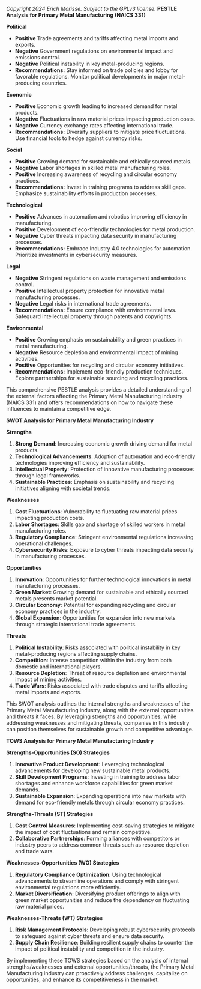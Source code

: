 *Copyright 2024 Erich Morisse.  Subject to the GPLv3 license.*
**PESTLE Analysis for Primary Metal Manufacturing (NAICS 331)**

**Political**
- **Positive** Trade agreements and tariffs affecting metal imports and exports.
- **Negative** Government regulations on environmental impact and emissions control.
- **Negative** Political instability in key metal-producing regions.
- **Recommendations:** Stay informed on trade policies and lobby for favorable regulations. Monitor political developments in major metal-producing countries.

**Economic**
- **Positive** Economic growth leading to increased demand for metal products.
- **Negative** Fluctuations in raw material prices impacting production costs.
- **Negative** Currency exchange rates affecting international trade.
- **Recommendations:** Diversify suppliers to mitigate price fluctuations. Use financial tools to hedge against currency risks.

**Social**
- **Positive** Growing demand for sustainable and ethically sourced metals.
- **Negative** Labor shortages in skilled metal manufacturing roles.
- **Positive** Increasing awareness of recycling and circular economy practices.
- **Recommendations:** Invest in training programs to address skill gaps. Emphasize sustainability efforts in production processes.

**Technological**
- **Positive** Advances in automation and robotics improving efficiency in manufacturing.
- **Positive** Development of eco-friendly technologies for metal production.
- **Negative** Cyber threats impacting data security in manufacturing processes.
- **Recommendations:** Embrace Industry 4.0 technologies for automation. Prioritize investments in cybersecurity measures.

**Legal**
- **Negative** Stringent regulations on waste management and emissions control.
- **Positive** Intellectual property protection for innovative metal manufacturing processes.
- **Negative** Legal risks in international trade agreements.
- **Recommendations:** Ensure compliance with environmental laws. Safeguard intellectual property through patents and copyrights.

**Environmental**
- **Positive** Growing emphasis on sustainability and green practices in metal manufacturing.
- **Negative** Resource depletion and environmental impact of mining activities.
- **Positive** Opportunities for recycling and circular economy initiatives.
- **Recommendations:** Implement eco-friendly production techniques. Explore partnerships for sustainable sourcing and recycling practices.

This comprehensive PESTLE analysis provides a detailed understanding of the external factors affecting the Primary Metal Manufacturing industry (NAICS 331) and offers recommendations on how to navigate these influences to maintain a competitive edge.

**SWOT Analysis for Primary Metal Manufacturing Industry**

**Strengths**
1. **Strong Demand**: Increasing economic growth driving demand for metal products.
2. **Technological Advancements**: Adoption of automation and eco-friendly technologies improving efficiency and sustainability.
3. **Intellectual Property**: Protection of innovative manufacturing processes through legal frameworks.
4. **Sustainable Practices**: Emphasis on sustainability and recycling initiatives aligning with societal trends.

**Weaknesses**
1. **Cost Fluctuations**: Vulnerability to fluctuating raw material prices impacting production costs.
2. **Labor Shortages**: Skills gap and shortage of skilled workers in metal manufacturing roles.
3. **Regulatory Compliance**: Stringent environmental regulations increasing operational challenges.
4. **Cybersecurity Risks**: Exposure to cyber threats impacting data security in manufacturing processes.

**Opportunities**
1. **Innovation**: Opportunities for further technological innovations in metal manufacturing processes.
2. **Green Market**: Growing demand for sustainable and ethically sourced metals presents market potential.
3. **Circular Economy**: Potential for expanding recycling and circular economy practices in the industry.
4. **Global Expansion**: Opportunities for expansion into new markets through strategic international trade agreements.

**Threats**
1. **Political Instability**: Risks associated with political instability in key metal-producing regions affecting supply chains.
2. **Competition**: Intense competition within the industry from both domestic and international players.
3. **Resource Depletion**: Threat of resource depletion and environmental impact of mining activities.
4. **Trade Wars**: Risks associated with trade disputes and tariffs affecting metal imports and exports.

This SWOT analysis outlines the internal strengths and weaknesses of the Primary Metal Manufacturing industry, along with the external opportunities and threats it faces. By leveraging strengths and opportunities, while addressing weaknesses and mitigating threats, companies in this industry can position themselves for sustainable growth and competitive advantage.

**TOWS Analysis for Primary Metal Manufacturing Industry**

**Strengths-Opportunities (SO) Strategies**
1. **Innovative Product Development**: Leveraging technological advancements for developing new sustainable metal products.
2. **Skill Development Programs**: Investing in training to address labor shortages and enhance workforce capabilities for green market demands.
3. **Sustainable Expansion**: Expanding operations into new markets with demand for eco-friendly metals through circular economy practices.

**Strengths-Threats (ST) Strategies**
1. **Cost Control Measures**: Implementing cost-saving strategies to mitigate the impact of cost fluctuations and remain competitive.
2. **Collaborative Partnerships**: Forming alliances with competitors or industry peers to address common threats such as resource depletion and trade wars.

**Weaknesses-Opportunities (WO) Strategies**
1. **Regulatory Compliance Optimization**: Using technological advancements to streamline operations and comply with stringent environmental regulations more efficiently.
2. **Market Diversification**: Diversifying product offerings to align with green market opportunities and reduce the dependency on fluctuating raw material prices.

**Weaknesses-Threats (WT) Strategies**
1. **Risk Management Protocols**: Developing robust cybersecurity protocols to safeguard against cyber threats and ensure data security.
2. **Supply Chain Resilience**: Building resilient supply chains to counter the impact of political instability and competition in the industry.

By implementing these TOWS strategies based on the analysis of internal strengths/weaknesses and external opportunities/threats, the Primary Metal Manufacturing industry can proactively address challenges, capitalize on opportunities, and enhance its competitiveness in the market.

